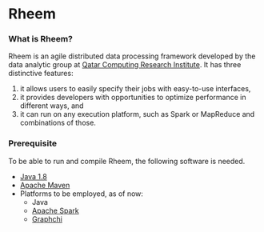 Rheem
=====

### What is Rheem?

Rheem is an agile distributed data processing framework developed by the data analytic group at [Qatar Computing Research Institute](http://da.qcri.org). It has three distinctive features:
1. it allows users to easily specify their jobs with easy-to-use interfaces,
2. it provides developers with opportunities to optimize performance in different ways, and
3. it can run on any execution platform, such as Spark or MapReduce and combinations of those.

### Prerequisite

To be able to run and compile Rheem, the following software is needed.
- [Java 1.8](http://www.java.com/en/download/faq/develop.xml)
- [Apache Maven](http://maven.apache.org)
- Platforms to be employed, as of now:
    - Java
    - [Apache Spark](https://spark.apache.org/)
    - [Graphchi](https://github.com/GraphChi/graphchi-java)




